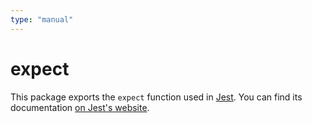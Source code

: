 ```yaml
---
type: "manual"
---
```


# expect

This package exports the `expect` function used in [Jest](https://jestjs.io/). You can find its documentation [on Jest's website](https://jestjs.io/docs/expect).
